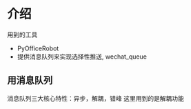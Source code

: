 # 介绍
用到的工具
- PyOfficeRobot
- 提供消息队列来实现选择性推送, wechat_queue



## 用消息队列
消息队列三大核心特性：异步，解耦，错峰
这里用到的是解耦功能